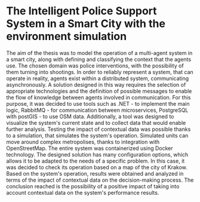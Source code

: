 # The Intelligent Police Support System in a Smart City with the environment simulation

The aim of the thesis was to model the operation of a multi-agent system in a smart city, along with defining and classifying the context that the agents use. The chosen domain was police interventions, with the possibility of them turning into shootings. In order to reliably represent a system, that can operate in reality, agents exist within a distributed system, communicating asynchronously. A solution designed in this way requires the selection of appropriate technologies and the definition of possible messages to enable the flow of knowledge between agents involved in communication. For this purpose, it was decided to use tools such as .NET - to implement the main logic, RabbitMQ - for communication between microservices, PostgreSQL with postGIS - to use OSM data. Additionally, a tool was designed to visualize the system's current state and to collect data that would enable further analysis. Testing the impact of contextual data was possible thanks to a simulation, that simulates the system's operation. Simulated units can move around complex metropolises, thanks to integration with OpenStreetMap. The entire system was containerized using Docker technology. The designed solution has many configuration options, which allows it to be adapted to the needs of a specific problem. In this case, it was decided to check its operation based on a map of the city of Krakow. Based on the system's operation, results were obtained and analyzed in terms of the impact of contextual data on the decision-making process. The conclusion reached is the possibility of a positive impact of taking into account contextual data on the system's performance results.
